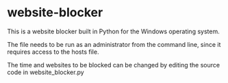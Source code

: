 # website-blocker
This is a website blocker built in Python for the Windows operating system. 

The file needs to be run as an administrator from the command line, since it requires access to the hosts file. 

The time and websites to be blocked can be changed by editing the source code in website_blocker.py
